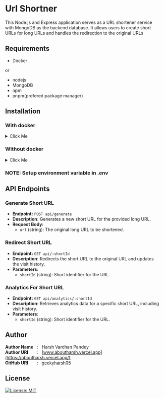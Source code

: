 # Url Shortner

This Node.js and Express application serves as a URL shortener service with MongoDB as the backend database. It allows users to create short URLs for long URLs and handles the redirection to the original URLs

## Requirements

- Docker

or

- nodejs
- MongoDB
- npm
- pnpm(prefered package manager)

## Installation

### With docker

<details>
<summary>
Click Me
</summary>

1. Clone the repository
2. Use docker-compose to run the server

```bash
git clone git@github.com:geekyharsh05/Url-Shortner.git
docker-compose up -d
```

</details>

### Without docker

<details>
<summary>
Click Me
</summary>

1. Clone the repository
2. Install the dependencies
3. Run the server

```bash
git clone git@github.com:geekyharsh05/Url-Shortner.git
cd Url-Shortner
pnpm install
pnpm start
```

</details>


### NOTE: Setup environment variable in .env

## API Endpoints

### Generate Short URL

- **Endpoint:** `POST api/generate`
- **Description:** Generates a new short URL for the provided long URL.
- **Request Body:**
  - `url` (string): The original long URL to be shortened.
  
### Redirect Short URL

- **Endpoint:** `GET api/:shortId`
- **Description:** Redirects the short URL to the original URL and updates the visit history.
- **Parameters:**
  - `shortId` (string): Short identifier for the URL.

### Analytics For Short URL

- **Endpoint:** `GET api/analytics/:shortId`
- **Description:** Retrieves analytics data for a specific short URL, including visit history.
- **Parameters:**
  - `shortId` (string): Short identifier for the URL.

## Author

**Author Name** &nbsp; : &nbsp; Harsh Vardhan Pandey <br>
**Author URI** &nbsp; &nbsp; &nbsp; : &nbsp; [www.aboutharsh.vercel.app](https://aboutharsh.vercel.app/) <br>
**GitHub URI** &nbsp; &nbsp; &nbsp; : &nbsp; [geekyharsh05](https://github.com/geekyharsh05)

## License

[![License: MIT](https://img.shields.io/badge/License-MIT-red.svg)](https://opensource.org/licenses/MIT)
